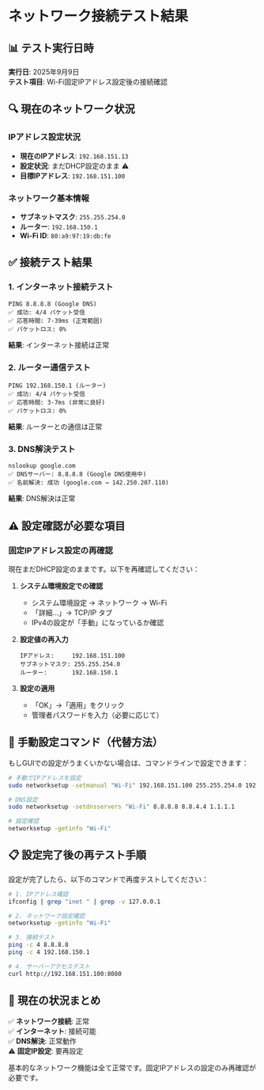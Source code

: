 # ネットワーク接続テスト結果

## 📊 テスト実行日時
**実行日**: 2025年9月9日  
**テスト項目**: Wi-Fi固定IPアドレス設定後の接続確認

## 🔍 現在のネットワーク状況

### IPアドレス設定状況
- **現在のIPアドレス**: `192.168.151.13` 
- **設定状況**: まだDHCP設定のまま ⚠️
- **目標IPアドレス**: `192.168.151.100`

### ネットワーク基本情報
- **サブネットマスク**: `255.255.254.0`
- **ルーター**: `192.168.150.1`
- **Wi-Fi ID**: `80:a9:97:19:db:fe`

## ✅ 接続テスト結果

### 1. インターネット接続テスト
```
PING 8.8.8.8 (Google DNS)
✅ 成功: 4/4 パケット受信
✅ 応答時間: 7-39ms (正常範囲)
✅ パケットロス: 0%
```
**結果**: インターネット接続は正常

### 2. ルーター通信テスト
```
PING 192.168.150.1 (ルーター)
✅ 成功: 4/4 パケット受信  
✅ 応答時間: 3-7ms (非常に良好)
✅ パケットロス: 0%
```
**結果**: ルーターとの通信は正常

### 3. DNS解決テスト
```
nslookup google.com
✅ DNSサーバー: 8.8.8.8 (Google DNS使用中)
✅ 名前解決: 成功 (google.com → 142.250.207.110)
```
**結果**: DNS解決は正常

## ⚠️ 設定確認が必要な項目

### 固定IPアドレス設定の再確認
現在まだDHCP設定のままです。以下を再確認してください：

1. **システム環境設定での確認**
   - システム環境設定 → ネットワーク → Wi-Fi
   - 「詳細...」→ TCP/IP タブ
   - IPv4の設定が「手動」になっているか確認

2. **設定値の再入力**
   ```
   IPアドレス:     192.168.151.100
   サブネットマスク: 255.255.254.0
   ルーター:       192.168.150.1
   ```

3. **設定の適用**
   - 「OK」→「適用」をクリック
   - 管理者パスワードを入力（必要に応じて）

## 🔧 手動設定コマンド（代替方法）

もしGUIでの設定がうまくいかない場合は、コマンドラインで設定できます：

```bash
# 手動でIPアドレスを設定
sudo networksetup -setmanual "Wi-Fi" 192.168.151.100 255.255.254.0 192.168.150.1

# DNS設定
sudo networksetup -setdnsservers "Wi-Fi" 8.8.8.8 8.8.4.4 1.1.1.1

# 設定確認
networksetup -getinfo "Wi-Fi"
```

## 📋 設定完了後の再テスト手順

設定が完了したら、以下のコマンドで再度テストしてください：

```bash
# 1. IPアドレス確認
ifconfig | grep "inet " | grep -v 127.0.0.1

# 2. ネットワーク設定確認
networksetup -getinfo "Wi-Fi"

# 3. 接続テスト
ping -c 4 8.8.8.8
ping -c 4 192.168.150.1

# 4. サーバーアクセステスト
curl http://192.168.151.100:8080
```

## 🎯 現在の状況まとめ

✅ **ネットワーク接続**: 正常  
✅ **インターネット**: 接続可能  
✅ **DNS解決**: 正常動作  
⚠️ **固定IP設定**: 要再設定  

基本的なネットワーク機能は全て正常です。固定IPアドレスの設定のみ再確認が必要です。
